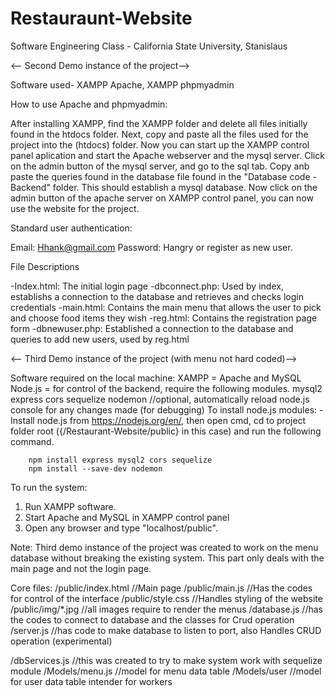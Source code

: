 # Restauraunt-Website
Software Engineering Class - California State University, Stanislaus

<-- Second Demo instance of the project-->

Software used- XAMPP Apache, XAMPP phpmyadmin

How to use Apache and phpmyadmin:

After installing XAMPP, find the XAMPP folder and delete all files initially found in the htdocs folder.
Next, copy and paste all the files used for the project into the (htdocs) folder. Now you can start up
the XAMPP control panel aplication and start the Apache webserver and the mysql server. Click on
the admin button of the mysql server, and go to the sql tab. Copy anb paste the queries found
in the database file found in the "Database code - Backend" folder. This should establish a mysql 
database. Now click on the admin button of the apache server on XAMPP control panel, you can now use
the website for the project.

Standard user authentication:

Email: Hhank@gmail.com
Password: Hangry
or 
register as new user.

File Descriptions 

-Index.html: The initial login page 
-dbconnect.php: Used by index, establishs a connection to the database and retrieves and checks login 
credentials
-main.html: Contains the main menu that allows the user to pick and choose food items they wish
-reg.html: Contains the registration page form
-dbnewuser.php: Established a connection to the database and queries to add new users, used by reg.html





<-- Third Demo instance of the project (with menu not hard coded)-->

Software required on the local machine:
    XAMPP = Apache and MySQL
    Node.js = for control of the backend, require the following modules.
        mysql2
        express
        cors
        sequelize
        nodemon       //optional, automatically reload node.js console for any changes made (for debugging)
To install node.js modules:
    -Install node.js from https://nodejs.org/en/, then open cmd, cd to project folder root ({/Restaurant-Website/public}  in this case) and run the following command.

        npm install express mysql2 cors sequelize
        npm install --save-dev nodemon

To run the system:

1. Run XAMPP software.
2. Start Apache and MySQL in XAMPP control panel
3. Open any browser and type "localhost/public".

Note: Third demo instance of the project was created to work on the menu database without breaking the existing system. This part only deals with the main page and not the login page.

Core files:
/public/index.html     //Main page
/public/main.js        //Has the codes for control of the interface
/public/style.css      //Handles styling of the website
/public/img/*.jpg      //all images require to render the menus
/database.js           //has the codes to connect to database and the classes for Crud operation
/server.js             //has code to make database to listen to port, also Handles CRUD operation (experimental)

/dbServices.js        //this was created to try to make system work with sequelize module
/Models/menu.js        //model for menu data table
/Models/user           //model for user data table intender for workers


